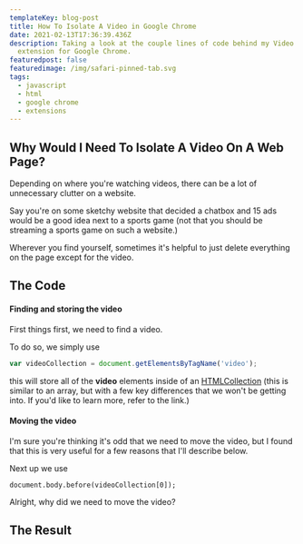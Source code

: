 ```yaml
---
templateKey: blog-post
title: How To Isolate A Video in Google Chrome
date: 2021-02-13T17:36:39.436Z
description: Taking a look at the couple lines of code behind my Video Isolator
  extension for Google Chrome.
featuredpost: false
featuredimage: /img/safari-pinned-tab.svg
tags:
  - javascript
  - html
  - google chrome
  - extensions
---
```

## Why Would I Need To Isolate A Video On A Web Page?

Depending on where you're watching videos, there can be a lot of unnecessary clutter on a website. 

Say you're on some sketchy website that decided a chatbox and 15 ads would be a good idea next to a sports game (not that you should be streaming a sports game on such a website.)

Wherever you find yourself, sometimes it's helpful to just delete everything on the page except for the video.

## The Code

#### Finding and storing the video

First things first, we need to find a video.

To do so, we simply use 

```javascript
var videoCollection = document.getElementsByTagName('video');
```

this will store all of the **video** elements inside of an [HTMLCollection](https://developer.mozilla.org/en-US/docs/Web/API/HTMLCollection) (this is similar to an array, but with a few key differences that we won't be getting into. If you'd like to learn more, refer to the link.)

#### Moving the video

I'm sure you're thinking it's odd that we need to move the video, but I found that this is very useful for a few reasons that I'll describe below.

Next up we use 

```
document.body.before(videoCollection[0]);
```

Alright, why did we need to move the video?





## The Result
